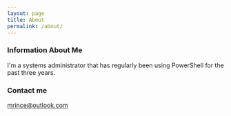 ```yaml
---
layout: page
title: About
permalink: /about/
---
```



### Information About Me

I'm a systems administrator that has regularly been using PowerShell for the past three years.

### Contact me

[mrince@outlook.com](mailto:mrince@outlook.com)
